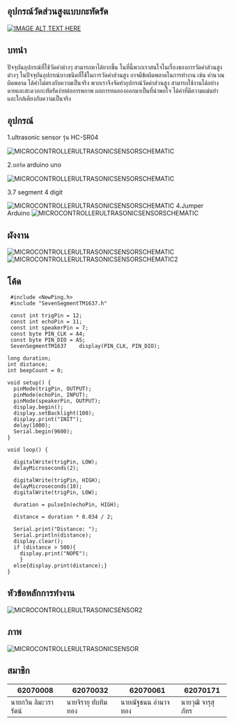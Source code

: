 ## อุปกรณ์วัดส่วนสูงแบบกะทัดรัด
[![IMAGE ALT TEXT HERE](https://img.youtube.com/vi/VHUgNPPt1yw/0.jpg)](https://www.youtube.com/watch?v=wkeyyy1Nvvw)
## บทนำ
ปัจจุบันอุปกรณ์ที่ใช้วัดค่าต่างๆ สามารถหาได้ยากขึ้น ในที่นี้พวกเราสนใจในเรื่องของการวัดค่าส่วนสูงต่างๆ ในปัจจุบันอุปกรณ์บางชนิดที่ใช้ในการวัดค่าส่วนสูง อาจมีข้อผิดพลาดในการทำงาน เช่น คำนวณผิดพลาด ได้ค่าไม่ตรงกับความเป็นจริง พวกเราจึงจัดทำอุปกรณ์วัดค่าส่วนสูง สามารถใช้งานได้อย่างดายและสะดวกกะทัดรัดง่ายต่อการพกาพ ผลการทดลองออกมาเป็นที่น่าพอใจ ได้ค่าที่มีความแม่นยำ และใกล้เคียงกับความเป็นจริง

## อุปกรณ์
1.ultrasonic sensor รุ่น HC-SR04

![MICROCONTROLLERULTRASONICSENSORSCHEMATIC](https://gb.lnwfile.com/ir48b6.png)

2.บอร์ด arduino uno

![MICROCONTROLLERULTRASONICSENSORSCHEMATIC](https://o.lnwfile.com/g04196.jpg)

3.7 segment 4 digit

![MICROCONTROLLERULTRASONICSENSORSCHEMATIC](https://ae01.alicdn.com/kf/HTB1nAEtc7voK1RjSZFNq6AxMVXat/Tm1637-4-led-0-56-0-56-7-arduino.jpg)
4.Jumper Arduino
![MICROCONTROLLERULTRASONICSENSORSCHEMATIC](https://cu.lnwfile.com/ea1jr8.jpg)


## ผังงาน
![MICROCONTROLLERULTRASONICSENSORSCHEMATIC](https://user-images.githubusercontent.com/56569795/81039152-63641080-8ed2-11ea-84a2-0c6badaa1189.jpg)
![MICROCONTROLLERULTRASONICSENSORSCHEMATIC2](https://user-images.githubusercontent.com/56569795/81039161-6c54e200-8ed2-11ea-9ba5-a45be2c0bdff.jpg)




## โค้ด
~~~~~~~~~
 #include <NewPing.h>
 #include "SevenSegmentTM1637.h"

 const int trigPin = 12;
 const int echoPin = 11;
 const int speakerPin = 7;
 const byte PIN_CLK = A4;
 const byte PIN_DIO = A5;
 SevenSegmentTM1637    display(PIN_CLK, PIN_DIO);
 
long duration;
int distance;
int beepCount = 0;
 
void setup() {
  pinMode(trigPin, OUTPUT);
  pinMode(echoPin, INPUT);
  pinMode(speakerPin, OUTPUT);
  display.begin();
  display.setBacklight(100);
  display.print("INIT");
  delay(1000);
  Serial.begin(9600);
}
 
void loop() {
   
  digitalWrite(trigPin, LOW);
  delayMicroseconds(2);
 
  digitalWrite(trigPin, HIGH);
  delayMicroseconds(10);
  digitalWrite(trigPin, LOW);
 
  duration = pulseIn(echoPin, HIGH);
 
  distance = duration * 0.034 / 2;
 
  Serial.print("Distance: ");
  Serial.println(distance);
  display.clear();
  if (distance > 500){
    display.print("NOPE");
    }
  else{display.print(distance);}
}
~~~~~~~~~
## หัวข้อหลักการทำงาน
![MICROCONTROLLERULTRASONICSENSOR2](https://user-images.githubusercontent.com/56569795/81039242-ac1bc980-8ed2-11ea-9109-f7a6e7ccab23.jpg)
## ภาพ
![MICROCONTROLLERULTRASONICSENSOR](https://user-images.githubusercontent.com/56569795/81038956-e0db5100-8ed1-11ea-908e-b02f21f80e4b.jpg)

## สมาชิก
  | 62070008| 62070032 | 62070061 | 62070171 |
  | --- | --- | --- | --- |
  |  นายกวิน ลิมะวรารัตน์ | นายจิรายุ ทับทิมทอง | นายณัฐชนน อำนาจทอง |  นายวุฒิ จารุสุภัทร |
  
